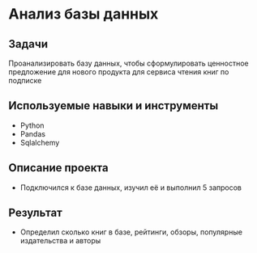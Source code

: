 # Анализ базы данных
## Задачи
Проанализировать базу данных, чтобы сформулировать ценностное предложение для нового продукта для сервиса чтения книг по подписке

## Используемые навыки и инструменты
- Python
- Pandas
- Sqlalchemy
## Описание проекта
- Подключился к базе данных, изучил её и выполнил 5 запросов
## Результат
- Определил сколько книг в базе, рейтинги, обзоры, популярные издательства и авторы
